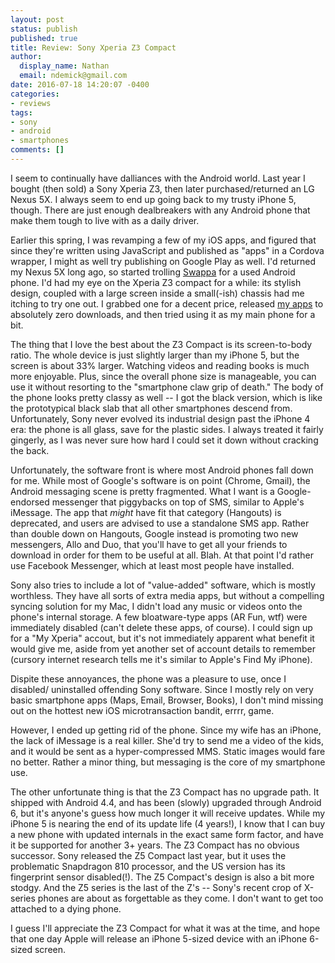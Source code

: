```yaml
---
layout: post
status: publish
published: true
title: Review: Sony Xperia Z3 Compact
author:
  display_name: Nathan
  email: ndemick@gmail.com
date: 2016-07-18 14:20:07 -0400
categories:
- reviews
tags:
- sony
- android
- smartphones
comments: []
---
```

I seem to continually have dalliances with the Android world. Last year I bought
(then sold) a Sony Xperia Z3, then later purchased/returned an LG Nexus 5X.
I always seem to end up going back to my trusty iPhone 5, though. There are
just enough dealbreakers with any Android phone that make them tough to live with
as a daily driver.

Earlier this spring, I was revamping a few of my iOS apps, and figured that
since they're written using JavaScript and published as "apps" in a Cordova
wrapper, I might as well try publishing on Google Play as well. I'd returned my
Nexus 5X long ago, so started trolling [Swappa](https://swappa.com) for a used
Android phone. I'd had my eye on the Xperia Z3 compact for a while: its stylish
design, coupled with a large screen inside a small(-ish) chassis had me itching
to try one out. I grabbed one for a decent price, released [my apps](https://play.google.com/store/apps/developer?id=Ganbaru+Games)
to absolutely zero downloads, and then tried using it as my main phone for a bit.

The thing that I love the best about the Z3 Compact is its screen-to-body ratio.
The whole device is just slightly larger than my iPhone 5, but the screen is
about 33% larger. Watching videos and reading books is much more enjoyable.
Plus, since the overall phone size is manageable, you can use it without
resorting to the "smartphone claw grip of death." The body of the phone looks
pretty classy as well -- I got the black version, which is like the prototypical
black slab that all other smartphones descend from. Unfortunately, Sony never
evolved its industrial design past the iPhone 4 era: the phone is all glass,
save for the plastic sides. I always treated it fairly gingerly, as I was never
sure how hard I could set it down without cracking the back.

Unfortunately, the software front is where most Android phones fall down for me.
While most of Google's software is on point (Chrome, Gmail), the Android
messaging scene is pretty fragmented. What I want is a Google-endorsed
messenger that piggybacks on top of SMS, similar to Apple's iMessage. The
app that _might_ have fit that category (Hangouts) is deprecated, and users
are advised to use a standalone SMS app. Rather than double down on Hangouts,
Google instead is promoting two new messengers, Allo and Duo, that you'll have
to get all your friends to download in order for them to be useful at all. Blah.
At that point I'd rather use Facebook Messenger, which at least most people
have installed.

Sony also tries to include a lot of "value-added" software, which is mostly
worthless. They have all sorts of extra media apps, but without a compelling
syncing solution for my Mac, I didn't load any music or videos onto the phone's
internal storage. A few bloatware-type apps (AR Fun, wtf) were immediately
disabled (can't delete these apps, of course). I could sign up for a "My
Xperia" accout, but it's not immediately apparent what benefit it would give me,
aside from yet another set of account details to remember (cursory internet
research tells me it's similar to Apple's Find My iPhone).

Dispite these annoyances, the phone was a pleasure to use, once I disabled/
uninstalled offending Sony software. Since I mostly rely on very basic
smartphone apps (Maps, Email, Browser, Books), I don't mind missing out
on the hottest new iOS microtransaction bandit, errrr, game.

However, I ended up getting rid of the phone. Since my wife
has an iPhone, the lack of iMessage is a real killer. She'd try to send me a
video of the kids, and it would be sent as a hyper-compressed MMS. Static
images would fare no better. Rather a minor thing, but messaging is the
core of my smartphone use.

The other unfortunate thing is that the Z3 Compact has no upgrade path. It
shipped with Android 4.4, and has been (slowly) upgraded through Android 6,
but it's anyone's guess how much longer it will receive updates. While my
iPhone 5 is nearing the end of its update life (4 years!), I know that I can
buy a new phone with updated internals in the exact same form factor, and
have it be supported for another 3+ years. The Z3 Compact has no obvious
successor. Sony released the Z5 Compact last year, but it uses the problematic
Snapdragon 810 processor, and the US version has its fingerprint sensor
disabled(!). The Z5 Compact's design is also a bit more stodgy. And the
Z5 series is the last of the Z's -- Sony's recent crop of X-series phones
are about as forgettable as they come. I don't want to get too attached to
a dying phone.

I guess I'll appreciate the Z3 Compact for what it was at the time, and
hope that one day Apple will release an iPhone 5-sized device with an iPhone
6-sized screen.
